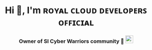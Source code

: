 

<h1 align="center">Hi 👋, I'm ʀᴏʏᴀʟ ᴄʟᴏᴜᴅ ᴅᴇᴠᴇʟᴏᴘᴇʀꜱ ᴏꜰꜰɪᴄɪᴀʟ</h1>

<h3 align="center">Owner of Sl Cyber Warriors community 👑&nbsp;<img src="https://github.com/TheDudeThatCode/TheDudeThatCode/blob/master/Assets/Earth.gif" width="24px"></p>
